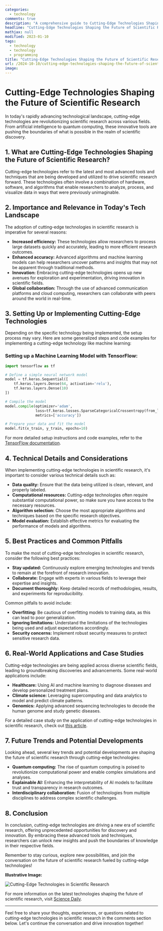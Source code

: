 ```yaml
---
categories:
  - technology
comments: true
description: "A comprehensive guide to Cutting-Edge Technologies Shaping the Future of Scientific Research"
headline: "Cutting-Edge Technologies Shaping the Future of Scientific Research: Everything You Need to Know"
mathjax: null
modified: 2023-01-10
tags:
  - technology
  - technology
  - programming
title: "Cutting-Edge Technologies Shaping the Future of Scientific Research: A Deep Dive"
url: /2024-10-10/cutting-edge-technologies-shaping-the-future-of-scientific-research/
image: 
---
```


# **Cutting-Edge Technologies Shaping the Future of Scientific Research**

In today's rapidly advancing technological landscape, cutting-edge technologies are revolutionizing scientific research across various fields. From artificial intelligence to quantum computing, these innovative tools are pushing the boundaries of what is possible in the realm of scientific discovery.

## **1. What are Cutting-Edge Technologies Shaping the Future of Scientific Research?**

Cutting-edge technologies refer to the latest and most advanced tools and techniques that are being developed and utilized to drive scientific research forward. These technologies often involve a combination of hardware, software, and algorithms that enable researchers to analyze, process, and visualize data in ways that were previously unimaginable.

## **2. Importance and Relevance in Today's Tech Landscape**

The adoption of cutting-edge technologies in scientific research is imperative for several reasons:

- **Increased efficiency:** These technologies allow researchers to process large datasets quickly and accurately, leading to more efficient research outcomes.
- **Enhanced accuracy:** Advanced algorithms and machine learning models can help researchers uncover patterns and insights that may not be apparent through traditional methods.
- **Innovation:** Embracing cutting-edge technologies opens up new avenues for exploration and experimentation, driving innovation in scientific fields.
- **Global collaboration:** Through the use of advanced communication platforms and cloud computing, researchers can collaborate with peers around the world in real-time.

## **3. Setting Up or Implementing Cutting-Edge Technologies**

Depending on the specific technology being implemented, the setup process may vary. Here are some generalized steps and code examples for implementing a cutting-edge technology like machine learning:

### **Setting up a Machine Learning Model with TensorFlow:**

```python
import tensorflow as tf

# Define a simple neural network model
model = tf.keras.Sequential([
    tf.keras.layers.Dense(64, activation='relu'),
    tf.keras.layers.Dense(10)
])

# Compile the model
model.compile(optimizer='adam',
              loss=tf.keras.losses.SparseCategoricalCrossentropy(from_logits=True),
              metrics=['accuracy'])

# Prepare your data and fit the model
model.fit(x_train, y_train, epochs=10)
```

For more detailed setup instructions and code examples, refer to the [TensorFlow documentation](https://www.tensorflow.org/guide).

## **4. Technical Details and Considerations**

When implementing cutting-edge technologies in scientific research, it's important to consider various technical details such as:

- **Data quality:** Ensure that the data being utilized is clean, relevant, and properly labeled.
- **Computational resources:** Cutting-edge technologies often require substantial computational power, so make sure you have access to the necessary resources.
- **Algorithm selection:** Choose the most appropriate algorithms and techniques based on the specific research objectives.
- **Model evaluation:** Establish effective metrics for evaluating the performance of models and algorithms.

## **5. Best Practices and Common Pitfalls**

To make the most of cutting-edge technologies in scientific research, consider the following best practices:

- **Stay updated:** Continuously explore emerging technologies and trends to remain at the forefront of research innovation.
- **Collaborate:** Engage with experts in various fields to leverage their expertise and insights.
- **Document thoroughly:** Keep detailed records of methodologies, results, and experiments for reproducibility.

Common pitfalls to avoid include:

- **Overfitting:** Be cautious of overfitting models to training data, as this can lead to poor generalization.
- **Ignoring limitations:** Understand the limitations of the technologies being used and adjust expectations accordingly.
- **Security concerns:** Implement robust security measures to protect sensitive research data.

## **6. Real-World Applications and Case Studies**

Cutting-edge technologies are being applied across diverse scientific fields, leading to groundbreaking discoveries and advancements. Some real-world applications include:

- **Healthcare:** Using AI and machine learning to diagnose diseases and develop personalized treatment plans.
- **Climate science:** Leveraging supercomputing and data analytics to model and predict climate patterns.
- **Genomics:** Applying advanced sequencing technologies to decode the human genome and study genetic diseases.

For a detailed case study on the application of cutting-edge technologies in scientific research, check out [this article](https://www.nature.com/articles/s41586-021-03155-4).

## **7. Future Trends and Potential Developments**

Looking ahead, several key trends and potential developments are shaping the future of scientific research through cutting-edge technologies:

- **Quantum computing:** The rise of quantum computing is poised to revolutionize computational power and enable complex simulations and analyses.
- **Explainable AI:** Enhancing the interpretability of AI models to facilitate trust and transparency in research outcomes.
- **Interdisciplinary collaboration:** Fusion of technologies from multiple disciplines to address complex scientific challenges.

## **8. Conclusion**

In conclusion, cutting-edge technologies are driving a new era of scientific research, offering unprecedented opportunities for discovery and innovation. By embracing these advanced tools and techniques, researchers can unlock new insights and push the boundaries of knowledge in their respective fields.

Remember to stay curious, explore new possibilities, and join the conversation on the future of scientific research fueled by cutting-edge technologies!

**Illustrative Image:**

![Cutting-Edge Technologies in Scientific Research](https://source.unsplash.com/7P_9xoS0D08)

For more information on the latest technologies shaping the future of scientific research, visit [Science Daily](https://www.sciencedaily.com/news/computers_math/ai/).

---

Feel free to share your thoughts, experiences, or questions related to cutting-edge technologies in scientific research in the comments section below. Let's continue the conversation and drive innovation together!

